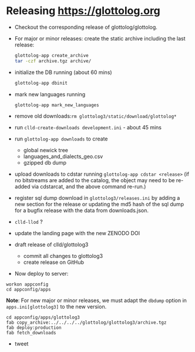 
# Releasing https://glottolog.org

- Checkout the corresponding release of glottolog/glottolog.
- For major or minor releases: create the static archive including the last release:
  ```bash
  glottolog-app create_archive
  tar -czf archive.tgz archive/
  ```
- initialize the DB running (about 60 mins)
  ```bash
  glottolog-app dbinit
  ```
- mark new languages running
  ```bash
  glottolog-app mark_new_languages
  ```
- remove old downloads:`rm glottolog3/static/download/glottolog*`
- run `clld-create-downloads development.ini` - about 45 mins
- run `glottolog-app downloads` to create
  - global newick tree
  - languages_and_dialects_geo.csv
  - gzipped db dump

- upload downloads to cdstar running `glottolog-app cdstar <release>`
  (if no bitstreams are added to the catalog, the object may need to be re-added via
  cdstarcat, and the above command re-run.)
- register sql dump download in `glottolog3/releases.ini` by adding a new section for the release or
  updating the md5 hash of the sql dump for a bugfix release with the data from downloads.json.
- `clld-llod` ?
- update the landing page with the new ZENODO DOI

- draft release of clld/glottolog3
  - commit all changes to glottolog3
  - create release on GitHub

- Now deploy to server:
```
workon appconfig
cd appconfig/apps
```
**Note**: For new major or minor releases, we must adapt the `dbdump` option in `apps.ini[glottolog3]` 
to the new version.
```
cd appconfig/apps/glottolog3
fab copy_archive:../../../../glottolog/glottolog3/archive.tgz
fab deploy:production
fab fetch_downloads
```

- tweet
